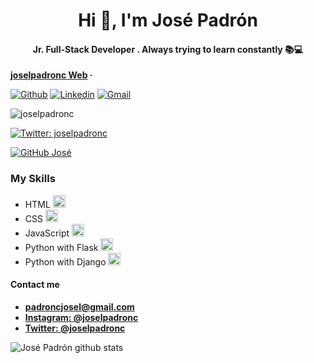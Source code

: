 <h1 align="center">Hi 👋, I'm José Padrón</h1>
<h4 align="center">Jr. Full-Stack Developer . Always trying to learn constantly 📚💻</h4>

<p align="center">
  
 **[joselpadronc Web](https://joselpadronc.github.io/joselpadronc/index.html) &middot;**
</p>

[![Github](https://img.shields.io/badge/-Github-000?style=flat&logo=Github&logoColor=white)](https://github.com/joselpadronc)
[![Linkedin](https://img.shields.io/badge/-LinkedIn-blue?style=flat&logo=Linkedin&logoColor=white)](https://www.linkedin.com/in/joselpadronc/)
[![Gmail](https://img.shields.io/badge/-Gmail-c14438?style=flat&logo=Gmail&logoColor=white)](mailto:padroncjosel@gmail.com)

<p align="left"> <img src="https://komarev.com/ghpvc/?username=joselpadronc" alt="joselpadronc" /> </p>

  
<p align="center">
  
  [![Twitter: joselpadronc](https://img.shields.io/twitter/follow/joselpadronc?style=social)](https://twitter.com/joselpadronc)
</p>

<p align="center">
  
  [![GitHub José](https://img.shields.io/github/followers/joselpadronc?label=follow&style=social)](https://github.com/joselpadronc)
</p>

### My Skills

- HTML <code><img height="20" src="https://github.com/joselpadronc/joselpadronc/blob/master/img/html.png"></code>
- CSS <code><img height="20" src="https://github.com/joselpadronc/joselpadronc/blob/master/img/css3.png"></code>
- JavaScript <code><img height="20" src="https://github.com/joselpadronc/joselpadronc/blob/master/img/javascript.png"></code>
- Python with Flask <code><img height="20" src="https://github.com/joselpadronc/joselpadronc/blob/master/img/python.png"></code>
- Python with Django <code><img height="20" src="https://github.com/joselpadronc/joselpadronc/blob/master/img/django.png"></code>

#### Contact me 
-  **padroncjosel@gmail.com**
-  [**Instagram: @joselpadronc**](http://instagram.com/joselpadronc "Instagram: @joselpadronc")
- [**Twitter: @joselpadronc**](https://twitter.com/joselpadronc "Twitter: @joselpadronc")

![José Padrón github stats](https://github-readme-stats.vercel.app/api?username=joselpadronc&show_icons=true&hide_border=true)
